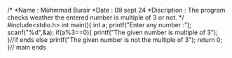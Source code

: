 /*
 *Name : Mohmmad Burair 
 *Date : 09 sept 24
 *Discription : The program checks weather the entered number is multiple of 3 or not.
*/
#include<stdio.h>
int main(){
  int a;
  printf("Enter any number :");
  scanf("%d",&a);
  if(a%3==0){
    printf("The given number is multiple of 3");
  }//if ends
  else 
    printf("The given number is not the multiple of 3");
  return 0;
}// main ends

